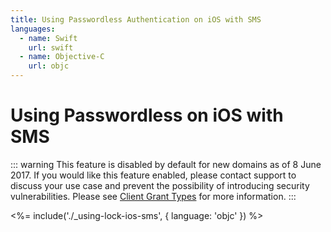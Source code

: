```yaml
---
title: Using Passwordless Authentication on iOS with SMS
languages:
  - name: Swift
    url: swift
  - name: Objective-C
    url: objc
---
```

# Using Passwordless on iOS with SMS

<!-- markdownlint-disable -->

::: warning
This feature is disabled by default for new domains as of 8 June 2017. If you would like this feature enabled, please contact support to discuss your use case and prevent the possibility of introducing security vulnerabilities. Please see [Client Grant Types](/clients/client-grant-types) for more information.
:::

<%= include('./_using-lock-ios-sms', { language: 'objc' }) %>
